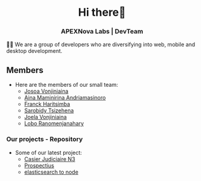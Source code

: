 <h1 align="center">Hi there👋</h1> 
<h3 align="center">APEXNova Labs | DevTeam </h3>

👨‍💻 We are a group of developers who are diversifying into web, mobile and desktop development.

## Members

- Here are the members of our small team:
  - [Josoa Vonjiniaina](https://github.com/josoavj)
  - [Aina Maminirina Andriamasinoro](https://github.com/AinaMaminirina18)
  - [Franck Haritsimba](https://github.com/haritsimba)
  - [Sarobidy Tsizehena](https://github.com/tsizehena223)
  - [Joela Vonjiniaina](https://github.com/Joela007)
  - [Lobo Ranomenjanahary](https://github.com/jaonary-74)
 
### Our projects - Repository

- Some of our latest project:
  - [Casier Judiciaire N3](https://github.com/APEXNovaLabs/Casier-Judiciaire-N3)
  - [Prospectius](https://github.com/APEXNovaLabs/Prospectius)
  - [elasticsearch to node](https://github.com/APEXNovaLabs/elasticsearch-server)
 
  
